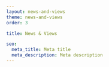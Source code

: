 ```yaml
---
layout: news-and-views
theme: news-and-views
order: 3

title: News & Views

seo:
  meta_title: Meta title
  meta_description: Meta description
---
```

